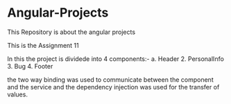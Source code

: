# Angular-Projects
This Repository is about the angular projects

This is the Assignment 11

In this the project is dividede into 4 components:-
a. Header
2. PersonalInfo
3. Bug
4. Footer

the two way binding was used to communicate between the component and the service and the dependency injection was used for the transfer of values.
